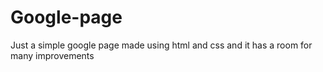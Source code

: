 # Google-page
Just a simple google page made using html and css and it has a room for many improvements
